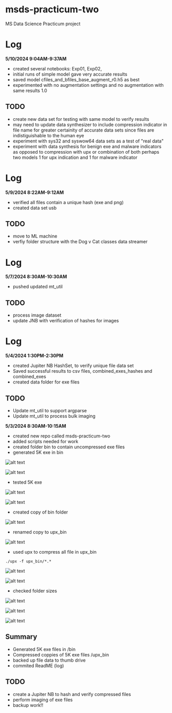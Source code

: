 # msds-practicum-two
MS Data Science Practicum project
# Log
**5/10/2024 9:04AM-9:37AM**
- created several notebooks: Exp01, Exp02, 
- initial runs of simple model gave very accurate results
- saved model cfiles_and_bfiles_base_augment_r0.h5 as best
- experimented with no augmentation settings and no augmentation with same results 1.0 
## TODO
- create new data set for testing with same model to verify results
- may need to update data synthesizer to include compression indicator in file name for greater certainity of accurate data sets since files are indistiguishable to the human eye
- experiment with sys32 and syswow64 data sets as a test of "real data"
- experiment with data synthesis for benign exe and malware indicators as opposed to compression with upx or combination of both perhaps two models 1 for upx indication and 1 for malware indicator
# Log
**5/9/2024 8:22AM-9:12AM**
- verified all files contain a unique hash (exe and png)
- created data set usb
## TODO
- move to ML machine
- verfiy folder structure with the Dog v Cat classes data streamer

# Log
**5/7/2024 8:30AM-10:30AM**
- pushed updated mt_util
## TODO
- process image dataset
- update JNB with verification of hashes for images


# Log
**5/4/2024 1:30PM-2:30PM**
- created Jupiter NB HashSet, to verify unique file data set
- Saved successful results to csv files, combined_exes_hashes and combined_exes
- created data folder for exe files
## TODO
- Update mt_util to support argparse
- Update mt_util to process bulk imaging

**5/3/2024 8:30AM-10:15AM**
- created new repo called msds-practicum-two
- added scripts needed for work
- created folder bin to contain uncompressed exe files
- generated 5K exe in bin

![alt text](image.png)

![alt text](image-1.png)

- tested 5K exe 

![alt text](image-2.png)

![alt text](image-3.png)

- created copy of bin folder

![alt text](image-4.png)

- renamed copy to upx_bin

![alt text](image-5.png)

- used upx to compress all file in upx_bin

```
./upx -f upx_bin/*.*       
```

![alt text](image-6.png)

![alt text](image-7.png)

- checked folder sizes

![alt text](image-8.png)

![alt text](image-9.png)

![alt text](image-10.png)

## Summary
- Generated 5K exe files in /bin
- Compressed coppies of 5K exe files /upx_bin
- backed up file data to thumb drive
- commited ReadME (log)  
## TODO
- create a Jupiter NB to hash and verify compressed files
- perform imaging of exe files
- backup work!!


